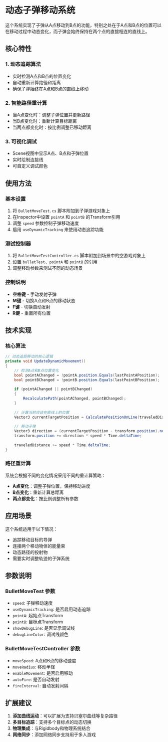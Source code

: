 # 动态子弹移动系统

这个系统实现了子弹从A点移动到B点的功能，特别之处在于A点和B点的位置可以在移动过程中动态变化，而子弹会始终保持在两个点的直接相连的直线上。

## 核心特性

### 1. 动态追踪算法
- 实时检测A点和B点的位置变化
- 自动重新计算路径和距离
- 确保子弹始终在A点和B点的直线上移动

### 2. 智能路径重计算
- 当A点变化时：调整子弹位置并更新路径
- 当B点变化时：重新计算目标距离
- 当两点都变化时：按比例调整已移动距离

### 3. 可视化调试
- Scene视图中显示A点、B点和子弹位置
- 实时绘制连接线
- 可自定义调试颜色

## 使用方法

### 基本设置
1. 将 `BulletMoveTest.cs` 脚本附加到子弹游戏对象上
2. 在Inspector中设置 `pointA` 和 `pointB` 的Transform引用
3. 调整 `speed` 参数控制子弹移动速度
4. 启用 `useDynamicTracking` 来使用动态追踪功能

### 测试控制器
1. 将 `BulletMoveTestController.cs` 脚本附加到场景中的空游戏对象上
2. 设置 `bulletTest`、`pointA` 和 `pointB` 的引用
3. 调整移动参数来测试不同的动态场景

### 控制说明
- **空格键** - 手动发射子弹
- **M键** - 切换A点和B点的移动状态
- **F键** - 切换自动发射
- **R键** - 重置所有位置

## 技术实现

### 核心算法
```csharp
// 动态追踪移动的核心逻辑
private void UpdateDynamicMovement()
{
    // 检测A点和B点位置变化
    bool pointAChanged = !pointA.position.Equals(lastPointAPosition);
    bool pointBChanged = !pointB.position.Equals(lastPointBPosition);
    
    if (pointAChanged || pointBChanged)
    {
        RecalculatePath(pointAChanged, pointBChanged);
    }
    
    // 计算当前应该在直线上的位置
    Vector3 currentTargetPosition = CalculatePositionOnLine(traveledDistance);
    
    // 移动子弹
    Vector3 direction = (currentTargetPosition - transform.position).normalized;
    transform.position += direction * speed * Time.deltaTime;
    
    traveledDistance += speed * Time.deltaTime;
}
```

### 路径重计算
系统会根据不同的变化情况采用不同的重计算策略：
- **A点变化**：调整子弹位置，保持移动进度
- **B点变化**：重新计算总距离
- **两点都变化**：按比例调整所有参数

## 应用场景

这个系统适用于以下情况：
- 追踪移动目标的导弹
- 连接两个移动物体的能量束
- 动态路径的投射物
- 需要实时调整轨迹的子弹系统

## 参数说明

### BulletMoveTest 参数
- `speed`: 子弹移动速度
- `useDynamicTracking`: 是否启用动态追踪
- `pointA`: 起始点Transform
- `pointB`: 目标点Transform
- `showDebugLine`: 是否显示调试线
- `debugLineColor`: 调试线颜色

### BulletMoveTestController 参数
- `moveSpeed`: A点和B点的移动速度
- `moveRadius`: 移动半径
- `enableMovement`: 是否启用移动
- `autoFire`: 是否自动发射
- `fireInterval`: 自动发射间隔

## 扩展建议

1. **添加曲线运动**：可以扩展为支持贝塞尔曲线等复杂路径
2. **多目标追踪**：支持多个目标点的动态切换
3. **物理集成**：与Rigidbody和物理系统结合
4. **网络同步**：添加网络同步支持用于多人游戏
